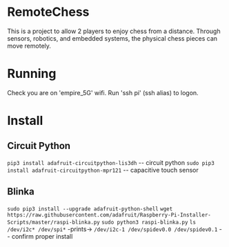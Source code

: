 # RemoteChess
This is a project to allow 2 players to enjoy chess from a distance. Through sensors, robotics, and embedded systems, the physical chess pieces can move remotely.

# Running
Check you are on 'empire_5G' wifi. Run 'ssh pi' (ssh alias) to logon.

# Install

## Circuit Python
`pip3 install adafruit-circuitpython-lis3dh` -- circuit python
`sudo pip3 install adafruit-circuitpython-mpr121` -- capacitive touch sensor

## Blinka
`sudo pip3 install --upgrade adafruit-python-shell`
`wget https://raw.githubusercontent.com/adafruit/Raspberry-Pi-Installer-Scripts/master/raspi-blinka.py`
`sudo python3 raspi-blinka.py`
`ls /dev/i2c* /dev/spi*` -prints-> `/dev/i2c-1 /dev/spidev0.0 /dev/spidev0.1` -- confirm proper install

